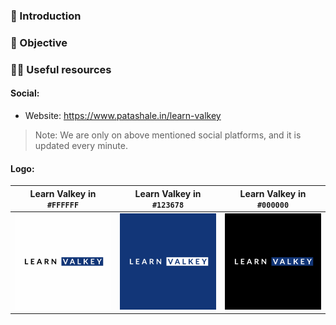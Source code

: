 ### 👋 Introduction

### 🎯 Objective

### 👩‍💻 Useful resources

#### Social:
  - Website: https://www.patashale.in/learn-valkey

> Note: We are only on above mentioned social platforms, and it is updated every minute.

#### Logo:

   Learn Valkey in `#FFFFFF` | Learn Valkey in `#123678` | Learn Valkey in `#000000`
  :-------------------------:|:-------------------------:|:-------------------------:
 ![Learn Valkey Logo in White](./docs/assets/valkey-white.png) | ![Learn Valkey Logo in #D82C20](./docs/assets/favicon.png) | ![Learn Valkey Logo in Black](./docs/assets/valkey-black.png)
